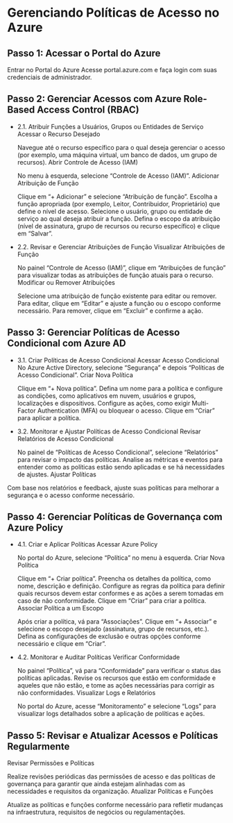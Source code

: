 # Gerenciando Políticas de Acesso no Azure

## Passo 1: Acessar o Portal do Azure
Entrar no Portal do Azure
Acesse portal.azure.com e faça login com suas credenciais de administrador.

## Passo 2: Gerenciar Acessos com Azure Role-Based Access Control (RBAC)
  - 2.1. Atribuir Funções a Usuários, Grupos ou Entidades de Serviço
    Acessar o Recurso Desejado

    Navegue até o recurso específico para o qual deseja gerenciar o acesso (por exemplo, uma máquina virtual, um banco de dados, um grupo de recursos).
    Abrir Controle de Acesso (IAM)

    No menu à esquerda, selecione “Controle de Acesso (IAM)”.
    Adicionar Atribuição de Função

    Clique em “+ Adicionar” e selecione “Atribuição de função”.
    Escolha a função apropriada (por exemplo, Leitor, Contribuidor, Proprietário) que define o nível de acesso.
    Selecione o usuário, grupo ou entidade de serviço ao qual deseja atribuir a função.
    Defina o escopo da atribuição (nível de assinatura, grupo de recursos ou recurso específico) e clique em “Salvar”.

  - 2.2. Revisar e Gerenciar Atribuições de Função
    Visualizar Atribuições de Função

    No painel “Controle de Acesso (IAM)”, clique em “Atribuições de função” para visualizar todas as atribuições de função atuais para o recurso.
    Modificar ou Remover Atribuições

    Selecione uma atribuição de função existente para editar ou remover.
    Para editar, clique em “Editar” e ajuste a função ou o escopo conforme necessário.
    Para remover, clique em “Excluir” e confirme a ação.

## Passo 3: Gerenciar Políticas de Acesso Condicional com Azure AD
  - 3.1. Criar Políticas de Acesso Condicional
    Acessar Acesso Condicional
    No Azure Active Directory, selecione “Segurança” e depois “Políticas de Acesso Condicional”.
    Criar Nova Política

    Clique em “+ Nova política”.
    Defina um nome para a política e configure as condições, como aplicativos em nuvem, usuários e grupos, localizações e dispositivos.
    Configure as ações, como exigir Multi-Factor Authentication (MFA) ou bloquear o acesso.
    Clique em “Criar” para aplicar a política.

  - 3.2. Monitorar e Ajustar Políticas de Acesso Condicional
    Revisar Relatórios de Acesso Condicional

    No painel de “Políticas de Acesso Condicional”, selecione “Relatórios” para revisar o impacto das políticas.
    Analise as métricas e eventos para entender como as políticas estão sendo aplicadas e se há necessidades de ajustes.
    Ajustar Políticas

Com base nos relatórios e feedback, ajuste suas políticas para melhorar a segurança e o acesso conforme necessário.

## Passo 4: Gerenciar Políticas de Governança com Azure Policy
  - 4.1. Criar e Aplicar Políticas
    Acessar Azure Policy

    No portal do Azure, selecione “Política” no menu à esquerda.
    Criar Nova Política

    Clique em “+ Criar política”.
    Preencha os detalhes da política, como nome, descrição e definição.
    Configure as regras da política para definir quais recursos devem estar conformes e as ações a serem tomadas em caso de não conformidade.
    Clique em “Criar” para criar a política.
    Associar Política a um Escopo

    Após criar a política, vá para “Associações”.
    Clique em “+ Associar” e selecione o escopo desejado (assinatura, grupo de recursos, etc.).
    Defina as configurações de exclusão e outras opções conforme necessário e clique em “Criar”.

  - 4.2. Monitorar e Auditar Políticas
    Verificar Conformidade

    No painel “Política”, vá para “Conformidade” para verificar o status das políticas aplicadas.
    Revise os recursos que estão em conformidade e aqueles que não estão, e tome as ações necessárias para corrigir as não conformidades.
    Visualizar Logs e Relatórios

    No portal do Azure, acesse “Monitoramento” e selecione “Logs” para visualizar logs detalhados sobre a aplicação de políticas e ações.

## Passo 5: Revisar e Atualizar Acessos e Políticas Regularmente
Revisar Permissões e Políticas

Realize revisões periódicas das permissões de acesso e das políticas de governança para garantir que ainda estejam alinhadas com as necessidades e requisitos da organização.
Atualizar Políticas e Funções

Atualize as políticas e funções conforme necessário para refletir mudanças na infraestrutura, requisitos de negócios ou regulamentações.
